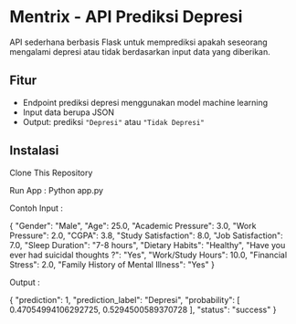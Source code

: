 # Mentrix - API Prediksi Depresi

API sederhana berbasis Flask untuk memprediksi apakah seseorang mengalami depresi atau tidak berdasarkan input data yang diberikan.

## Fitur

- Endpoint prediksi depresi menggunakan model machine learning
- Input data berupa JSON
- Output: prediksi `"Depresi"` atau `"Tidak Depresi"`

## Instalasi

Clone This Repository

Run App : Python app.py


Contoh Input : 

{
  "Gender": "Male",
  "Age": 25.0,
  "Academic Pressure": 3.0,
  "Work Pressure": 2.0,
  "CGPA": 3.8,
  "Study Satisfaction": 8.0,
  "Job Satisfaction": 7.0,
  "Sleep Duration": "7-8 hours",
  "Dietary Habits": "Healthy",
  "Have you ever had suicidal thoughts ?": "Yes",
  "Work/Study Hours": 10.0,
  "Financial Stress": 2.0,
  "Family History of Mental Illness": "Yes"
}



Output :

{
  "prediction": 1,
  "prediction_label": "Depresi",
  "probability": [
    0.47054994106292725,
    0.5294500589370728
  ],
  "status": "success"
}
